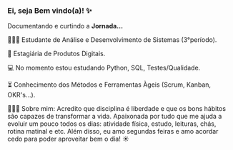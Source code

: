 ### Ei, seja Bem vindo(a)! ✨

Documentando e curtindo a **Jornada...**

👩🏽‍💻 Estudante de Análise e Desenvolvimento de Sistemas (3°período).
  
🧡 Estagiária de Produtos Digitais.

💻 No momento estou estudando Python, SQL, Testes/Qualidade.

⏳ Conhecimento dos Métodos e Ferramentas Àgeis (Scrum, Kanban, OKR's...).

🧘🏽‍♀️ Sobre mim: Acredito que disciplina é liberdade e que os bons hábitos são capazes de transformar a vida. Apaixonada por tudo que me ajuda a evoluir um pouco todos os dias: atividade física, estudo, leituras, chás, rotina matinal e etc. Além disso, eu amo segundas feiras e amo acordar cedo para poder aproveitar bem o dia! ☀️
